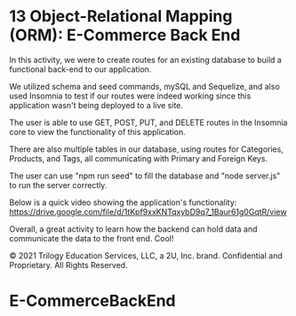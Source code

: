 # 13 Object-Relational Mapping (ORM): E-Commerce Back End

In this activity, we were to create routes for an existing database to build a functional back-end to our application.

We utilized schema and seed commands, mySQL and Sequelize, and also used Insomnia to test if our routes were indeed working since this application wasn't being deployed to a live site.

The user is able to use GET, POST, PUT, and DELETE routes in the Insomnia core to view the functionality of this application.

There are also multiple tables in our database, using routes for Categories, Products, and Tags, all communicating with Primary and Foreign Keys.

The user can use "npm run seed" to fill the database and "node server.js" to run the server correctly.

Below is a quick video showing the application's functionality:
https://drive.google.com/file/d/1tKpf9xxKNTqxybD9q7_1Baur61g0GqtR/view

Overall, a great activity to learn how the backend can hold data and communicate the data to the front end. Cool!

© 2021 Trilogy Education Services, LLC, a 2U, Inc. brand. Confidential and Proprietary. All Rights Reserved.
# E-CommerceBackEnd
